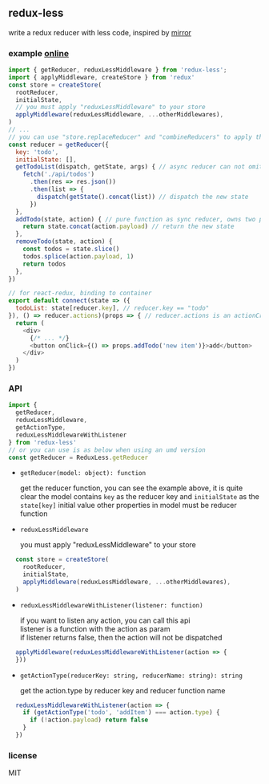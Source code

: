 ## redux-less

write a redux reducer with less code, inspired by [mirror](https://github.com/mirrorjs/mirror)

### example [online](https://jsfiddle.net/tingyuan/q0ehjo2r/)

```javascript
import { getReducer, reduxLessMiddleware } from 'redux-less';
import { applyMiddleware, createStore } from 'redux'
const store = createStore(
  rootReducer,
  initialState,
  // you must apply "reduxLessMiddleware" to your store
  applyMiddleware(reduxLessMiddleware, ...otherMiddlewares),
)
// ...
// you can use "store.replaceReducer" and "combineReducers" to apply this reducer
const reducer = getReducer({
  key: 'todo',
  initialState: [],
  getTodoList(dispatch, getState, args) { // async reducer can not omit "args" param
    fetch('./api/todos')
      .then(res => res.json())
      .then(list => {
        dispatch(getState().concat(list)) // dispatch the new state
      })
  },
  addTodo(state, action) { // pure function as sync reducer, owns two params
    return state.concat(action.payload) // return the new state
  },
  removeTodo(state, action) {
    const todos = state.slice()
    todos.splice(action.payload, 1)
    return todos
  },
})

// for react-redux, binding to container
export default connect(state => ({
  todoList: state[reducer.key], // reducer.key == "todo"
}), () => reducer.actions)(props => { // reducer.actions is an actionCreators map
  return (
    <div>
      {/* ... */}
      <button onClick={() => props.addTodo('new item')}>add</button>
    </div>
  )
})

```

### API

```javascript
import { 
  getReducer, 
  reduxLessMiddleware, 
  getActionType, 
  reduxLessMiddlewareWithListener 
} from 'redux-less'
// or you can use is as below when using an umd version
const getReducer = ReduxLess.getReducer
```

* `getReducer(model: object): function`

  get the reducer function, you can see the example above, it is quite clear
  the model contains `key` as the reducer key and `initialState` as the `state[key]` initial value
  other properties in model must be reducer function
* `reduxLessMiddleware`

  you must apply "reduxLessMiddleware" to your store
```javascript
  const store = createStore(
    rootReducer,
    initialState,
    applyMiddleware(reduxLessMiddleware, ...otherMiddlewares),
  )
```

* `reduxLessMiddlewareWithListener(listener: function)`

  if you want to listen any action, you can call this api   
  listener is a function with the action as param    
  if listener returns false, then the action will not be dispatched    
```javascript
  applyMiddleware(reduxLessMiddlewareWithListener(action => {
  }))
```

* `getActionType(reducerKey: string, reducerName: string): string`

  get the action.type by reducer key and reducer function name
```javascript
  reduxLessMiddlewareWithListener(action => {
    if (getActionType('todo', 'addItem') === action.type) {
      if (!action.payload) return false
    }
  })
```  

### license
MIT
